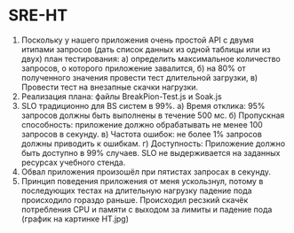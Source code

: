 # SRE-HT

1. Поскольку у нашего приложения очень простой API с двумя итипами запросов (дать список данных из одной таблицы или из двух) план тестирования: а) определить максимальное количество запросов, о которого приложение завалится, б) на 80% от полученного значения провести тест длительной загрузки, в) Провести тест на внезапные скачки нагрузки.
2. Реализация плана: файлы BreakPion-Test.js и Soak.js
3. SLO традиционно для BS систем в 99%. а) Время отклика: 95% запросов должны быть выполнены в течение 500 мс. б) Пропускная способность: приложение должно обрабатывать не менее 100 запросов в секунду. в) Частота ошибок: не более 1% запросов должны приводить к ошибкам. г) Доступность: Приложение должно быть доступно в 99% случаев. SLO не выдерживается на заданных ресурсах учебного стенда.
4. Обвал приложения произошёл при пятистах запросах в секунду.
5. Принцип поведения приложения от меня ускользнул, потому в последующих тестах на длительную нагрузку падение пода происходило гораздо раньше. Происходил ресзкий скачёк потребления CPU и памяти с выходом за лимиты и падение пода (график на картинке HT.jpg)
